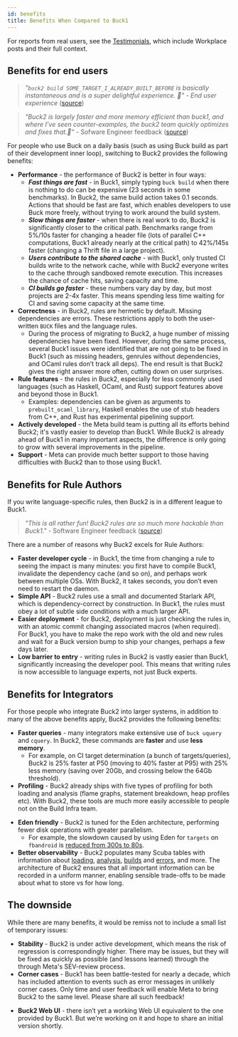```yaml
---
id: benefits
title: Benefits When Compared to Buck1
---
```


<FbInternalOnly>

For reports from real users, see the [Testimonials](testimonials.fb.md), which include Workplace posts and their full context.

</FbInternalOnly>

## Benefits for end users

> *"`buck2 build SOME_TARGET_I_ALREADY_BUILT_BEFORE` is basically instantaneous and is a super delightful experience. 🙂" - End user experience* <FbInternalOnly> ([source](https://fb.prod.workplace.com/groups/buck2users/posts/3030704467185914))</FbInternalOnly>

> *"Buck2 is largely faster and more memory efficient than buck1, and where I’ve seen counter-examples, the buck2 team quickly optimizes and fixes that.🙂"* - Sofware Engineer feedback<FbInternalOnly> ([source](https://fb.prod.workplace.com/groups/devx.ci.bffs/posts/616830502778501))</FbInternalOnly>

For people who use Buck on a daily basis (such as using Buck build as part of their development inner loop), switching to Buck2 provides the following benefits:

* **Performance** - the performance of Buck2 is better in four ways:
  * ***Fast things are fast*** - in Buck1, simply typing `buck build` when there is nothing to do can be expensive (23 seconds in some benchmarks). In Buck2, the same build action takes 0.1 seconds. Actions that should be fast are fast, which enables developers to use Buck more freely, without trying to work around the build system.
  * ***Slow things are faster*** - when there is real work to do, Buck2 is significantly closer to the critical path. Benchmarks range from 5%/10s faster for changing a header file (lots of parallel C++ computations, Buck1 already nearly at the critical path) to 42%/145s faster (changing a Thrift file in a large project).
  * ***Users contribute to the shared cache*** - with Buck1, only trusted CI builds write to the network cache, while with Buck2 everyone writes to the cache through sandboxed remote execution. This increases the chance of cache hits, saving capacity and time.
  * ***CI builds go faster*** - these numbers vary day by day, but most projects are 2-4x faster. This means spending less time waiting for CI and saving some capacity at the same time.
* **Correctness** - in Buck2, rules are hermetic by default. Missing dependencies are errors. These restrictions apply to both the user-written `BUCK` files and the language rules.
  * During the process of migrating to Buck2, a huge number of missing dependencies have been fixed. However, during the same process, several Buck1 issues were identified that are not going to be fixed in Buck1 (such as missing headers, genrules without dependencies, and OCaml rules don’t track all deps). The end result is that Buck2 gives the right answer more often, cutting down on user surprises.
* **Rule features** - the rules in Buck2, especially for less commonly used languages (such as Haskell, OCaml, and Rust) support features above and beyond those in Buck1.
  * Examples: dependencies can be given as arguments to `prebuilt_ocaml_library`, Haskell enables the use of stub headers from C++, and Rust has experimental pipelining support.
* **Actively developed** - the Meta build team is putting all its efforts behind Buck2; it's vastly easier to develop than Buck1. While Buck2 is already ahead of Buck1 in many important aspects, the difference is only going to grow with several improvements in the pipeline.
* **Support** - Meta can provide much better support to those having difficulties with Buck2 than to those using Buck1.

## Benefits for Rule Authors

If you write language-specific rules, then Buck2 is in a different league to Buck1.

> *"This is all rather fun! Buck2 rules are so much more hackable than Buck1."* - Software Engineer feedback <FbInternalOnly>
([source](https://fb.prod.workplace.com/groups/333784157210625/posts/928214407767594))</FbInternalOnly>

There are a number of reasons why Buck2 excels for Rule Authors:

* **Faster developer cycle** - in Buck1, the time from changing a rule to seeing the impact is many minutes: you first have to compile Buck1, invalidate the dependency cache (and so on), and perhaps work between multiple OSs. With Buck2, it takes seconds, you don’t even need to restart the daemon.
* **Simple API** - Buck2 rules use a small and documented Starlark API, which is dependency-correct by construction. In Buck1, the rules must obey a lot of subtle side conditions with a much larger API.
* **Easier deployment** - for Buck2, deployment is just checking the rules in, with an atomic commit changing associated macros (when required). For Buck1, you have to make the repo work with the old and new rules and wait for a Buck version bump to ship your changes, perhaps a few days later.
* **Low barrier to entry** - writing rules in Buck2 is vastly easier than Buck1, significantly increasing the developer pool. This means that writing rules is now accessible to language experts, not just Buck experts.

## Benefits for Integrators

For those people who integrate Buck2 into larger systems, in addition to many of the above benefits apply, Buck2 provides the following benefits:

* **Faster queries** -  many integrators make extensive use of `buck uquery` and `cquery`. In Buck2, these commands are **faster** and use **less memory**.
  * For example, on CI target determination (a bunch of targets/queries), Buck2 is 25% faster at P50 (moving to 40% faster at P95) with 25% less memory (saving over 20Gb, and crossing below the 64Gb threshold).
* **Profiling** - Buck2 already ships with five types of profiling for both loading and analysis (flame graphs, statement breakdown, heap profiles etc). With Buck2, these tools are much more easily accessible to people not on the Build Infra team.

<FbInternalOnly>

* **Eden friendly** - Buck2 is tuned for the Eden architecture, performing fewer disk operations with greater parallelism.
  * For example, the slowdown caused by using Eden for `targets` on `fbandroid` is [reduced from 300s to 80s](https://fb.workplace.com/groups/132499338763090/posts/132580122088345).
* **Better observability** - Buck2 populates many Scuba tables with information about [loading](https://www.internalfb.com/intern/scuba/query/?dataset=buck2_loads), [analysis](https://www.internalfb.com/intern/scuba/query/?dataset=buck2_analyses), [builds](https://www.internalfb.com/intern/scuba/query/?dataset=buck2_builds) and [errors](https://www.internalfb.com/intern/scuba/query/?dataset=buck2_action_errors), and more. The architecture of Buck2 ensures that all important information can be recorded in a uniform manner, enabling sensible trade-offs to be made about what to store vs for how long.

</FbInternalOnly>

## The downside

While there are many benefits, it would be remiss not to include a small list of temporary issues:

* **Stability** - Buck2 is under active development, which means the risk of regression is correspondingly higher. There may be issues, but they will be fixed as quickly as possible (and lessons learned) through the through Meta's SEV-review process.
* **Corner cases** - Buck1 has been battle-tested for nearly a decade, which has included attention to events such as error messages in unlikely corner cases. Only time and user feedback will enable Meta to bring Buck2 to the same level. Please share all such feedback!

<FbInternalOnly>

* **Buck2 Web UI** - there isn’t yet a working Web UI equivalent to the one provided by Buck1. But we’re working on it and hope to share an initial version shortly.

</FbInternalOnly>
